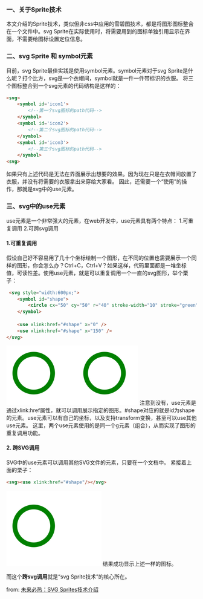 ### 一、关于Sprite技术
本文介绍的Sprite技术，类似但非css中应用的雪碧图技术，都是将图形图标整合在一个文件中。svg Sprite在实际使用时，将需要用到的图标单独引用显示在界面，不需要给图标设置定位信息。

### 二、svg Sprite 和 symbol元素
目前，svg Sprite最佳实践是使用symbol元素。symbol元素对于svg Sprite是什么呢？打个比方，svg是一个衣帽间，symbol就是一件一件带标识的衣服。
将三个图标整合到一个svg元素的代码结构是这样的：
```html
<svg>
    <symbol id='icon1'>
        <!--第一个svg图标的path代码-->
    </symbol>
    <symbol id='icon2'>
        <!--第二个svg图标的path代码-->
    </symbol>
    <symbol id='icon3'>
        <!--第三个svg图标的path代码-->
    </symbol>
<svg>
```
如果只有上述代码是无法在界面展示出想要的效果。因为现在只是在衣帽间放置了衣服，并没有将需要的衣服拿出来穿给大家看。
因此，还需要一个“使用”的操作，那就是svg中的use元素。
### 三、svg中的use元素
use元素是一个非常强大的元素，在web开发中，use元素具有两个特点：
1.可重复调用
2.可跨svg调用

#### 1.可重复调用
假设自己好不容易用了几十个坐标绘制一个图形，在不同的位置也需要展示一个同样的图形，你会怎么办？Ctrl+C，Ctrl+V？如果这样，代码里面都是一堆坐标值，可读性差。使用use元素，就是可以重复调用一个一直的svg图形，举个栗子：
```html
 <svg style="width:600px;">
    <symbol id="shape">
        <circle cx="50" cy="50" r="40" stroke-width="10" stroke="green" fill="white" />
    </symbol>

    <use xlink:href="#shape" x="0" />
    <use xlink:href="#shape" x="150" />
</svg>
```
![](./imgs/重复调用.PNG)
注意到没有，use元素是通过xlink:href属性，就可以调用展示指定的图形。#shape对应的就是id为shape的元素。use元素可以有自己的坐标，以及支持transform变换，甚至可以use其他use元素。
这里，两个use元素使用的是同一个g元素（组合），从而实现了图形的重复调用功能。

#### 2. 跨SVG调用
SVG中的use元素可以调用其他SVG文件的元素，只要在一个文档中。
紧接着上面的栗子：
``` html
<svg><use xlink:href="#shape"/></svg>
```
![](./imgs/跨svg调用.PNG)
结果成功显示上述一样的图标。

而这个**跨svg调用**就是“svg Sprite技术”的核心所在。

from: [未来必热：SVG Sprites技术介绍](https://www.zhangxinxu.com/wordpress/2014/07/introduce-svg-sprite-technology/)